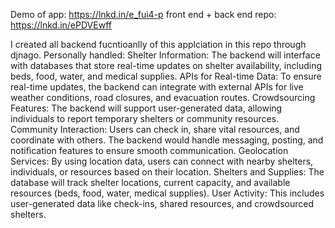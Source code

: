 Demo of app: https://lnkd.in/e_fui4-p
front end + back end repo: https://lnkd.in/ePDVEwff

I created all backend fucntioanlly of this applciation in this repo through djnago. 
Personally handled:
Shelter Information: The backend will interface with databases that store real-time updates on shelter availability, including beds, food, water, and medical supplies.
APIs for Real-time Data: To ensure real-time updates, the backend can integrate with external APIs for live weather conditions, road closures, and evacuation routes.
Crowdsourcing Features: The backend will support user-generated data, allowing individuals to report temporary shelters or community resources.
Community Interaction: Users can check in, share vital resources, and coordinate with others. The backend would handle messaging, posting, and notification features to ensure smooth communication.
Geolocation Services: By using location data, users can connect with nearby shelters, individuals, or resources based on their location.
Shelters and Supplies: The database will track shelter locations, current capacity, and available resources (beds, food, water, medical supplies).
User Activity: This includes user-generated data like check-ins, shared resources, and crowdsourced shelters.

